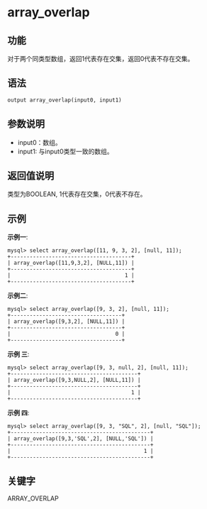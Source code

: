 # array_overlap

## 功能

对于两个同类型数组，返回1代表存在交集，返回0代表不存在交集。

## 语法

```Haskell
output array_overlap(input0, input1)
```

## 参数说明

* input0：数组。
* input1: 与input0类型一致的数组。

## 返回值说明

类型为BOOLEAN, 1代表存在交集，0代表不存在。

## 示例

**示例一**:

```plain text
mysql> select array_overlap([11, 9, 3, 2], [null, 11]);
+--------------------------------------+
| array_overlap([11,9,3,2], [NULL,11]) |
+--------------------------------------+
|                                    1 |
+--------------------------------------+
```

**示例二**:

```plain text
mysql> select array_overlap([9, 3, 2], [null, 11]);
+-----------------------------------+
| array_overlap([9,3,2], [NULL,11]) |
+-----------------------------------+
|                                 0 |
+-----------------------------------+
```

**示例 三**:

```plain text
mysql> select array_overlap([9, 3, null, 2], [null, 11]);
+----------------------------------------+
| array_overlap([9,3,NULL,2], [NULL,11]) |
+----------------------------------------+
|                                      1 |
+----------------------------------------+
```

**示例 四**:

```plain text
mysql> select array_overlap([9, 3, "SQL", 2], [null, "SQL"]);
+--------------------------------------------+
| array_overlap([9,3,'SQL',2], [NULL,'SQL']) |
+--------------------------------------------+
|                                          1 |
+--------------------------------------------+
```

## 关键字

ARRAY_OVERLAP
